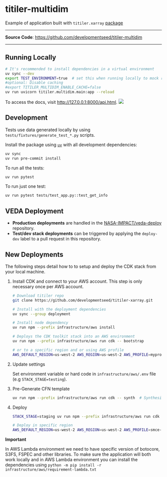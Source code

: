 # titiler-multidim

Example of application built with `titiler.xarray` [package](https://developmentseed.org/titiler/packages/xarray/)

---

**Source Code**: <a href="https://github.com/developmentseed/titiler-multidim" target="_blank">https://github.com/developmentseed/titiler-multidim</a>

---

## Running Locally

```bash
# It's recommended to install dependencies in a virtual environment
uv sync --dev
export TEST_ENVIRONMENT=true  # set this when running locally to mock redis
#optional: Disable caching
#export TITILER_MULTIDIM_ENABLE_CACHE=false
uv run uvicorn titiler.multidim.main:app --reload
```

To access the docs, visit <http://127.0.0.1:8000/api.html>.
![](https://github.com/developmentseed/titiler-multidim/assets/10407788/4368546b-5b60-4cd5-86be-fdd959374b17)

## Development

Tests use data generated locally by using `tests/fixtures/generate_test_*.py` scripts.

Install the package using [`uv`](https://docs.astral.sh/uv/getting-started/installation/) with all development dependencies:

```bash
uv sync
uv run pre-commit install
```

To run all the tests:

```bash
uv run pytest
```

To run just one test:

```bash
uv run pytest tests/test_app.py::test_get_info 
```

## VEDA Deployment

* **Production deployments** are handled in the [NASA-IMPACT/veda-deploy](https://github.com/NASA-IMPACT/veda-deploy) repository.
* **Test/dev stack deployments** can be triggered by applying the `deploy-dev` label to a pull request in this repository.

## New Deployments

The following steps detail how to to setup and deploy the CDK stack from your local machine.

1. Install CDK and connect to your AWS account. This step is only necessary once per AWS account.

    ```bash
    # Download titiler repo
    git clone https://github.com/developmentseed/titiler-xarray.git

    # Install with the deployment dependencies
    uv sync --group deployment

    # Install node dependency
    uv run npm --prefix infrastructure/aws install

    # Deploys the CDK toolkit stack into an AWS environment
    uv run npm --prefix infrastructure/aws run cdk -- bootstrap

    # or to a specific region and or using AWS profile
    AWS_DEFAULT_REGION=us-west-2 AWS_REGION=us-west-2 AWS_PROFILE=myprofile npm --prefix infrastructure/aws run cdk -- bootstrap
    ```

2. Update settings

    Set environment variable or hard code in `infrastructure/aws/.env` file (e.g `STACK_STAGE=testing`).

3. Pre-Generate CFN template

    ```bash
    uv run npm --prefix infrastructure/aws run cdk -- synth  # Synthesizes and prints the CloudFormation template for this stack
    ```

4. Deploy

    ```bash
    STACK_STAGE=staging uv run npm --prefix infrastructure/aws run cdk -- deploy titiler-xarray-staging

    # Deploy in specific region
    AWS_DEFAULT_REGION=us-west-2 AWS_REGION=us-west-2 AWS_PROFILE=smce-veda STACK_STAGE=production  uv run npm --prefix infrastructure/aws run cdk -- deploy titiler-xarray-production
    ```

**Important**

In AWS Lambda environment we need to have specific version of botocore, S3FS, FSPEC and other libraries.
To make sure the application will both work locally and in AWS Lambda environment you can install the dependencies using `python -m pip install -r infrastructure/aws/requirement-lambda.txt`

